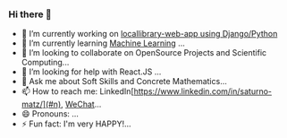 ### Hi there 👋


- 🔭 I’m currently working on [locallibrary-web-app using Django/Python](#d)
- 🌱 I’m currently learning  [Machine Learning](#n) ...
- 👯 I’m looking to collaborate on OpenSource Projects and Scientific Computing...
- 🤔 I’m looking for help with React.JS ...
- 💬 Ask me about Soft Skills and Concrete Mathematics...
- 📫 How to reach me: LinkedIn[https://www.linkedin.com/in/saturno-matz/](#n),  [WeChat](#Abjtuk)...
- 😄 Pronouns: ...
- ⚡ Fun fact: I'm very HAPPY!...

